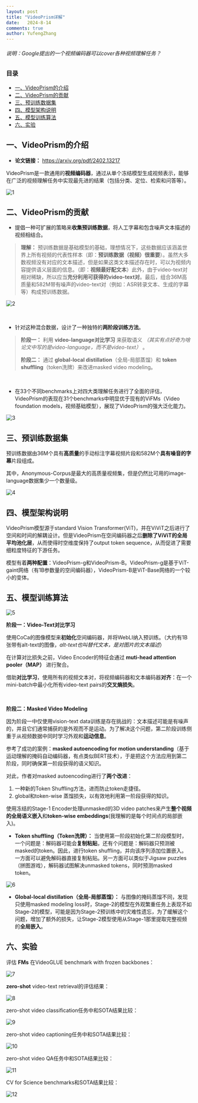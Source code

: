 ```yaml
---
layout: post
title: "VideoPrism详解"
date:   2024-8-14
comments: true
author: YufengZhang
---
```


###### 说明：Google提出的一个视频编码器可以cover各种视频理解任务？

<!-- more -->

### 目录
- [一、VideoPrism的介绍](#一videoprism的介绍)
- [二、VideoPrism的贡献](#二videoprism的贡献)
- [三、预训练数据集](#三预训练数据集)
- [四、模型架构说明](#四模型架构说明)
- [五、模型训练算法](#五模型训练算法)
- [六、实验](#六实验)



## 一、VideoPrism的介绍

- **论文链接：** <https://arxiv.org/pdf/2402.13217>

VideoPrism是一款通用的**视频编码器**，通过从单个冻结模型生成视频表示，能够在广泛的视频理解任务中实现最先进的结果（包括分类、定位、检索和问答等）。

![1](https://peninsulazyf.github.io/images/C1.png)

## 二、VideoPrism的贡献

- 提倡一种可扩展的策略来**收集预训练数据**，将人工字幕和包含噪声文本描述的视频相结合。

> **理解：** 预训练数据是基础模型的基础，理想情况下，这些数据应该涵盖世界上所有视频的代表性样本（即：**预训练数据（视频）很重要**）。虽然大多数视频没有对应的文本描述，但是如果这类文本描述存在时，可以为视频内容提供语义层面的信息。（即：**视频最好配文本**）此外，由于video-text对相对稀缺，所以应当**充分利用可获得的video-text对**。最后，组合36M高质量和582M带有噪声的video-text对（例如：ASR转录文本、生成的字幕等）构成预训练数据。

![2](https://peninsulazyf.github.io/images/C2.png)

</br>

- 针对这种混合数据，设计了一种独特的**两阶段训练方法**。

> **阶段一：** 利用 **video-language对比学习** 来获取语义 *（其实有点好奇为啥论文中写的是video-language，而不是video-text）* 。
>
> **阶段二：** 通过 **global-local distillation**（全局-局部蒸馏）和 **token shuffling**（token洗牌）来改进masked video modeling。

</br>

- 在33个不同benchmarks上对四大类理解任务进行了全面的评估，VideoPrism的表现在31个benchmarks中明显优于现有的ViFMs（Video foundation models，视频基础模型），展现了VideoPrism的强大泛化能力。

![3](https://peninsulazyf.github.io/images/C3.png)

## 三、预训练数据集

预训练数据由36M个具有**高质量**的手动标注字幕视频片段和582M个**具有噪音的字幕**片段组成。

其中，Anonymous-Corpus是最大的高质量视频集，但是仍然比可用的image-language数据集少一个数量级。

![4](https://peninsulazyf.github.io/images/C2.png)

## 四、模型架构说明

VideoPrism模型源于standard Vision Transformer(ViT)，并在ViViT之后进行了空间和时间的解耦设计。但是VideoPrism在空间编码器之后**删除了ViViT的全局平均池化层**，从而使得时空维度保持了output token sequence，从而促进了需要细粒度特征的下游任务。

模型有着**两种配置**：VideoPrism-g和VideoPrism-B。VideoPrism-g是基于ViT-gaint网络（有1B参数量的空间编码器），VideoPrism-B是ViT-Base网络的一个较小的变体。

## 五、模型训练算法

![5](https://peninsulazyf.github.io/images/C4.png)

**阶段一：Video-Text对比学习**

使用CoCa的图像模型来**初始化**空间编码器，并将WebLI纳入预训练。（大约有1B张带有alt-text的图像，*alt-text也叫替代文本，是对图片的文本描述*）

在计算对比损失之前，Video Encoder的特征会通过 **muti-head attention pooler（MAP）** 进行聚合。

借助**对比学习**，使用所有的视频文本对，将视频编码器和文本编码器**对齐**：在一个mini-batch中最小化所有video-text pairs的**交叉熵损失**。

</br>

**阶段二：Masked Video Modeling**

因为阶段一中仅使用vision-text data训练是存在挑战的：文本描述可能是有噪声的，并且它们通常捕获的是外观而不是运动。为了解决这个问题，第二阶段训练侧重于从视频数据中同时学习外观和**运动信息**。

参考了成功的案例：**masked autoencoding for motion understanding**（基于运动理解的掩码自动编码器，有点类似BERT技术），于是把这个方法应用到第二阶段，同时确保第一阶段获得的语义知识。

对此，作者对masked autoencoding进行了**两个改进**：

1. 一种新的Token Shuffling方法，进而防止token走捷径。
2. global和token-wise 蒸馏损失，以有效地利用第一阶段获得的知识。

使用冻结的Stage-1 Encoder处理unmasked的3D video patches来产生**整个视频的全局语义嵌入**和**token-wise embeddings**(我理解的是每个时间点的局部嵌入)。
 
- **Token shuffling（Token洗牌）：** 当使用第一阶段初始化第二阶段模型时，一个问题是：解码器可能会**复制粘贴**，还有个问题是：解码器只预测被masked的token。因此，进行token shuffling，并向该序列添加位置嵌入。一方面可以避免解码器直接复制粘贴。另一方面可以类似于Jigsaw puzzles（拼图游戏），解码器试图解决unmasked tokens，同时预测masked token。

![6](https://peninsulazyf.github.io/images/C5.png)

- **Global-local distillation（全局-局部蒸馏）：** 与图像的掩码蒸馏不同，发现只使用masked modeling loss时，Stage-2的模型在外观繁重任务上表现不如Stage-2的模型，可能是因为Stage-2预训练中的灾难性遗忘，为了缓解这个问题，增加了额外的损失，让Stage-2模型使用从Stage-1那里提取完整视频的**全局嵌入**。

## 六、实验

评估 **FMs** 在VideoGLUE benchmark with frozen backbones：

![7](https://peninsulazyf.github.io/images/C6.png)

**zero-shot** video-text retrieval的评估结果：

![8](https://peninsulazyf.github.io/images/C7.png)

zero-shot video classification任务中和SOTA结果比较：

![9](https://peninsulazyf.github.io/images/C8.png)

zero-shot video captioning任务中和SOTA结果比较：

![10](https://peninsulazyf.github.io/images/C9.png)

zero-shot video QA任务中和SOTA结果比较：

![11](https://peninsulazyf.github.io/images/C10.png)

CV for Science benchmarks和SOTA结果比较：

![12](https://peninsulazyf.github.io/images/C11.png)